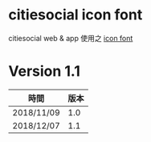 # citiesocial icon font

citiesocial web & app 使用之 [icon font](https://citiesocial.github.io/cs-icon-fonts/)

# Version 1.1
| 時間 | 版本 |
|--|--|
| 2018/11/09 | 1.0 |
| 2018/12/07 | 1.1 |